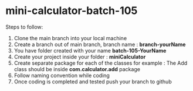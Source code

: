 # mini-calculator-batch-105

Steps to follow:

1. Clone the main branch into your local machine
3. Create a branch out of main branch, branch name : **branch-yourName**
2. You have folder created with your name **batch-105-YourName**
5. Create your project inside your folder : **miniCalculator**
6. Create separate package for each of the classes for example : The Add class should be inside **com.calculator.add** package
7. Follow naming convention while coding
8. Once coding is completed and tested push your branch to github
